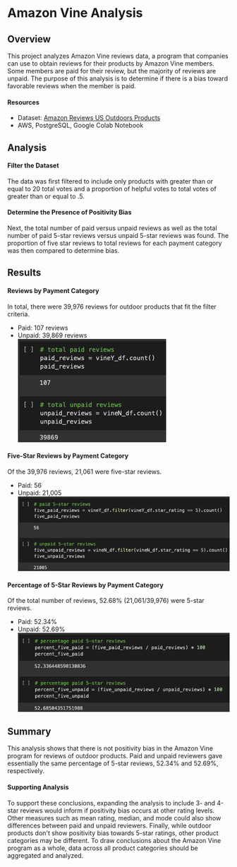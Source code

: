 # Amazon Vine Analysis

## Overview
This project analyzes Amazon Vine reviews data, a program that companies can use to obtain reviews for their products by Amazon Vine members. Some members are paid for their review, but the majority of reviews are unpaid. The purpose of this analysis is to determine if there is a bias toward favorable reviews when the member is paid. 

#### Resources
* Dataset: [Amazon Reviews US Outdoors Products](https://s3.amazonaws.com/amazon-reviews-pds/tsv/amazon_reviews_us_Outdoors_v1_00.tsv.gz) 
* AWS, PostgreSQL, Google Colab Notebook

## Analysis
#### Filter the Dataset
The data was first filtered to include only products with greater than or equal to 20 total votes and a proportion of helpful votes to total votes of greater than or equal to .5. 

#### Determine the Presence of Positivity Bias
Next, the total number of paid versus unpaid reviews as well as the total number of paid 5-star reviews versus unpaid 5-star reviews was found. The proportion of five star reviews to total reviews for each payment category was then compared to determine bias.

## Results
#### Reviews by Payment Category
In total, there were 39,976 reviews for outdoor products that fit the filter criteria.
* Paid: 107 reviews
* Unpaid: 39,869 reviews
![Total Reviews](images/Total_Reviews.png)

#### Five-Star Reviews by Payment Category
Of the 39,976 reviews, 21,061 were five-star reviews.
* Paid: 56
* Unpaid: 21,005
![5 Star Reviews](images/5star_reviews.png)

#### Percentage of 5-Star Reviews by Payment Category
Of the total number of reviews, 52.68% (21,061/39,976) were 5-star reviews.
* Paid: 52.34%
* Unpaid: 52.69%
![Percent 5 Star](images/Percentage_5star.png)

## Summary
This analysis shows that there is not positivity bias in the Amazon Vine program for reviews of outdoor products. Paid and unpaid reviewers gave essentially the same percentage of 5-star reviews, 52.34% and 52.69%, respectively. 

#### Supporting Analysis
To support these conclusions, expanding the analysis to include 3- and 4-star reviews would inform if positivity bias occurs at other rating levels. Other measures such as mean rating, median, and mode could also show differences between paid and unpaid reviewers. Finally, while outdoor products don't show positivity bias towards 5-star ratings, other product categories may be different. To draw conclusions about the Amazon Vine program as a whole, data across all product categories should be aggregated and analyzed.
